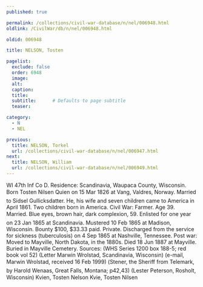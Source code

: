 ```yaml
---
published: true

permalink: /collections/civil-war-database/n/nel/006948.html
oldlink: /CivilWar/db/n/nel/006948.html

oldid: 006948

title: NELSON, Tosten

pagelist:
  exclude: false
  order: 6948
  image: 
  alt:
  caption:
  title:
  subtitle:      # Defaults to page subtitle
  teaser:

category: 
  - N 
  - NEL

previous:
  title: NELSON, Torkel
  url: /collections/civil-war-database/n/nel/006947.html  
next:
  title: NELSON, William
  url: /collections/civil-war-database/n/nel/006949.html   
---
```

WI 47th Inf Co D. Residence: Scandinavia, Waupaca County, Wisconsin. Born &#147;Tosten Nilsen Quien&#148; on 15 Mar 1826 at Vang, Valdres, Norway. Married to Sidsel Gullicksdatter. He, his wife and seven children came to America in April 1861. Two children born in America. Civil War: Farmer. Age 39. Married. Blue eyes, brown hair, dark complexion, 5&#146;9&#148;. Enlisted for one year on 23 Jan 1865 at Scandinavia. Mustered 10 Feb 1865 at Madison, Wisconsin. Bounty $100, $33.33 paid. Private. Discharged from the service for sickness (tuberculosis) on 4 Sep 1865 at Nashville, Tennessee. Post war: Moved to Mayville, North Dakota, in the 1880s. Died 18 Jun 1887 at Mayville. Buried in Mayville Cemetery. Sources: (WHS Series 1200 box 188-5; red book vol 52) (Letter Marwin Wrolstad, Scandinavia, Wisconsin) (e-mail, Marwin Wrolstad, received 16 Feb 1999) (&#147;Stener, the Sheriff from Telemark&#148;, by Harold Wenaas, Great Falls, Montana; p42,43) (Lester Peterson, Rosholt, Wisconsin) &#147;Kvien, Tosten Nelson&#148; &#147;Kvie, Tosten Nilsen&#148;